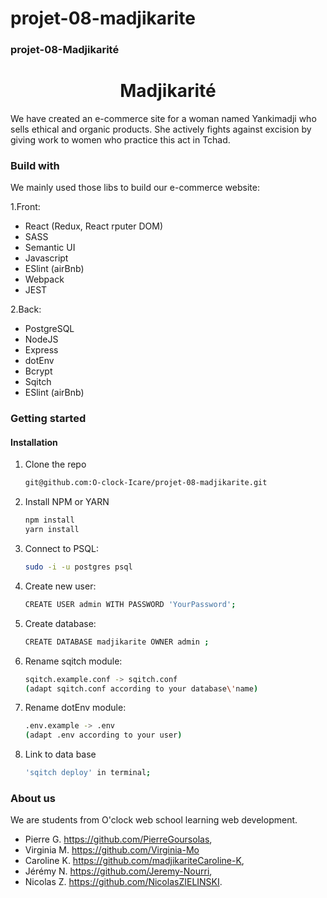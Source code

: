 # projet-08-madjikarite

### projet-08-Madjikarité

<h1 align="center">Madjikarité</h1>

We have created an e-commerce site for a woman named Yankimadji who sells ethical and organic products. She actively fights against excision by giving work to women who practice this act in Tchad.

### Build with

We mainly used those libs to build our e-commerce website:

1.Front:

- React (Redux, React rputer DOM)
- SASS
- Semantic UI
- Javascript
- ESlint (airBnb)
- Webpack
- JEST

2.Back:

- PostgreSQL
- NodeJS
- Express
- dotEnv
- Bcrypt
- Sqitch
- ESlint (airBnb)

### Getting started

#### Installation

1. Clone the repo

   ```sh
   git@github.com:O-clock-Icare/projet-08-madjikarite.git
   ```

2. Install NPM or YARN

   ```sh
   npm install
   yarn install
   ```

3. Connect to PSQL:

   ```sh
   sudo -i -u postgres psql
   ```

4. Create new user:

   ```sh
   CREATE USER admin WITH PASSWORD 'YourPassword';
   ```

5. Create database:

   ```sh
   CREATE DATABASE madjikarite OWNER admin ;

6. Rename sqitch module:

   ```sh
   sqitch.example.conf -> sqitch.conf
   (adapt sqitch.conf according to your database\'name)
   ```

7. Rename dotEnv module:

   ```sh
   .env.example -> .env
   (adapt .env according to your user)
   ```

8. Link to data base

   ```sh
   'sqitch deploy' in terminal;
   ```

### About us

We are students from O'clock web school learning web development.

- Pierre G. <https://github.com/PierreGoursolas>,
- Virginia M. <https://github.com/Virginia-Mo>
- Caroline K. <https://github.com/madjikariteCaroline-K>,
- Jérémy N. <https://github.com/Jeremy-Nourri>,
- Nicolas Z. <https://github.com/NicolasZIELINSKI>.
